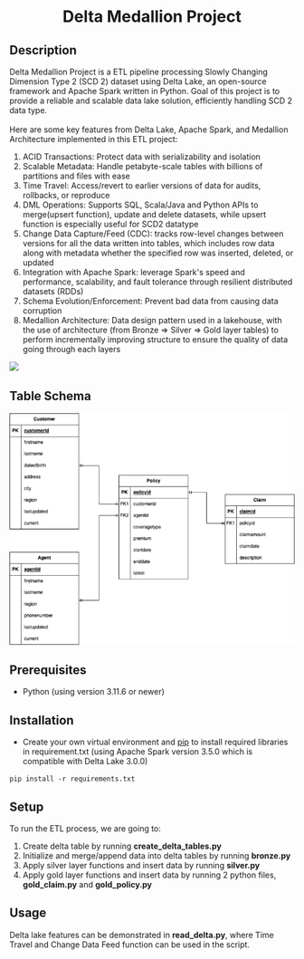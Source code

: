 <h1 align="center">Delta Medallion Project</h1>

## Description
Delta Medallion Project is a ETL pipeline processing Slowly Changing Dimension Type 2 (SCD 2) dataset using Delta Lake, an open-source framework and Apache Spark written in Python. Goal of this project is to provide a reliable and scalable data lake solution, efficiently handling SCD 2 data type. \
\
Here are some key features from Delta Lake, Apache Spark, and Medallion Architecture implemented in this ETL project: 
1. ACID Transactions: Protect data with serializability and isolation
2. Scalable Metadata: Handle petabyte-scale tables with billions of partitions and files with ease
3. Time Travel: Access/revert to earlier versions of data for audits, rollbacks, or reproduce
4. DML Operations: Supports SQL, Scala/Java and Python APIs to merge(upsert function), update and delete datasets, while upsert function is especially useful for SCD2 datatype
5. Change Data Capture/Feed (CDC): tracks row-level changes between versions for all the data written into tables, which includes row data along with metadata whether the specified row was inserted, deleted, or updated 
6. Integration with Apache Spark: leverage Spark's speed and performance, scalability, and fault tolerance through resilient distributed datasets (RDDs)
7. Schema Evolution/Enforcement: Prevent bad data from causing data corruption
8. Medallion Architecture: Data design pattern used in a lakehouse, with the use of architecture (from Bronze ⇒ Silver ⇒ Gold layer tables) to perform incrementally improving structure to ensure the quality of data going through each layers

<img src="https://cms.databricks.com/sites/default/files/inline-images/building-data-pipelines-with-delta-lake-120823.png">

## Table Schema
![Table Schema](table_schema.png)

## Prerequisites
* Python (using version 3.11.6 or newer)

## Installation
* Create your own virtual environment and [pip](https://pip.pypa.io/en/stable/) to install required libraries in requirement.txt (using Apache Spark version 3.5.0 which is compatible with Delta Lake 3.0.0)
```shell
pip install -r requirements.txt
```
## Setup
To run the ETL process, we are going to: 
1. Create delta table by running **create_delta_tables.py**
2. Initialize and merge/append data into delta tables by running **bronze.py**
3. Apply silver layer functions and insert data by running **silver.py**
4. Apply gold layer functions and insert data by running 2 python files, **gold_claim.py** and **gold_policy.py**

## Usage
Delta lake features can be demonstrated in **read_delta.py**, where Time Travel and Change Data Feed function can be used in the script.